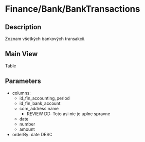 # Finance/Bank/BankTransactions

## Description

Zoznam všetkých bankových transakcii.

## Main View

Table

## Parameters

* columns:
  * id_fin_accounting_period
  * id_fin_bank_account
  * com_address.name
    * REVIEW DD: Toto asi nie je uplne spravne
  * date
  * number
  * amount
* orderBy: date DESC

